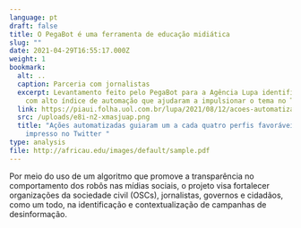 ```yaml
---
language: pt
draft: false
title: O PegaBot é uma ferramenta de educação midiática
slug: ""
date: 2021-04-29T16:55:17.000Z
weight: 1
bookmark:
  alt: ..
  caption: Parceria com jornalistas
  excerpt: Levantamento feito pelo PegaBot para a Agência Lupa identificou contas
    com alto índice de automação que ajudaram a impulsionar o tema no Twitter .
  link: https://piaui.folha.uol.com.br/lupa/2021/08/12/acoes-automatizadas-voto-impresso/
  src: /uploads/e8i-n2-xmasjuap.png
  title: "Ações automatizadas guiaram um a cada quatro perfis favoráveis ao voto
    impresso no Twitter "
type: analysis
file: http://africau.edu/images/default/sample.pdf
---
```

Por meio do uso de um algoritmo que promove a transparência no comportamento dos robôs nas mídias sociais, o projeto visa fortalecer organizações da sociedade civil (OSCs), jornalistas, governos e cidadãos, como um todo, na identificação e contextualização de campanhas de desinformação.